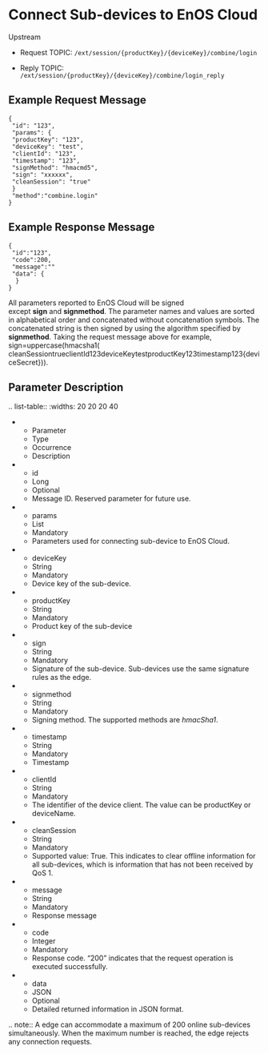 # Connect Sub-devices to EnOS Cloud

Upstream
- Request TOPIC: `/ext/session/{productKey}/{deviceKey}/combine/login`

- Reply TOPIC: `/ext/session/{productKey}/{deviceKey}/combine/login_reply`

## Example Request Message

```
{
 "id": "123",
 "params": {
 "productKey": "123",
 "deviceKey": "test",
 "clientId": "123",
 "timestamp": "123",
 "signMethod": "hmacmd5",
 "sign": "xxxxxx",
 "cleanSession": "true"
 }
 "method":"combine.login"
}

```

## Example Response Message

```
{
 "id":"123",
 "code":200,
 "message":""
 "data": {
  }
}

```

All parameters reported to EnOS Cloud will be signed except **sign** and **signmethod**. The parameter names and values are sorted in alphabetical order and concatenated without concatenation symbols. The concatenated string is then signed by using the algorithm specified by **signmethod**. Taking the request message above for example, sign=uppercase(hmacsha1( cleanSessiontrueclientId123deviceKeytestproductKey123timestamp123{deviceSecret})).

## Parameter Description

.. list-table::
   :widths: 20 20 20 40

   * - Parameter
     - Type
     - Occurrence
     - Description
   * - id
     - Long
     - Optional
     - Message ID. Reserved parameter for future use.
   * - params
     - List
     - Mandatory
     - Parameters used for connecting sub-device to EnOS Cloud.
   * - deviceKey
     - String
     - Mandatory
     - Device key of the sub-device.
   * - productKey
     - String
     - Mandatory
     - Product key of the sub-device
   * - sign
     - String
     - Mandatory
     - Signature of the sub-device. Sub-devices use the same signature rules as the edge.
   * - signmethod
     - String
     - Mandatory
     - Signing method. The supported methods are <em>hmacSha1</em>.
   * - timestamp
     - String
     - Mandatory
     - Timestamp
   * - clientId
     - String
     - Mandatory
     - The identifier of the device client. The value can be productKey or deviceName.
   * - cleanSession
     - String
     - Mandatory
     - Supported value: True. This indicates to clear offline information for all sub-devices, which is information that has not been received by QoS 1.
   * - message
     - String
     - Mandatory
     - Response message
   * - code
     - Integer
     - Mandatory
     - Response code. &ldquo;200&rdquo; indicates that the request operation is executed successfully.
   * - data
     - JSON
     - Optional
     - Detailed returned information in JSON format.
     

.. note:: A edge can accommodate a maximum of 200 online sub-devices simultaneously. When the maximum number is reached, the edge rejects any connection requests.


<!--end-->

